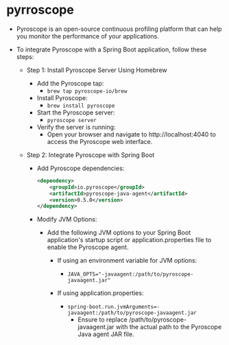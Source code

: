 # pyrroscope

- Pyroscope is an open-source continuous profiling platform that can help you monitor the performance of your applications.

- To integrate Pyroscope with a Spring Boot application, follow these steps:
  - Step 1: Install Pyroscope Server Using Homebrew
    - Add the Pyroscope tap:
      - `brew tap pyroscope-io/brew`
    - Install Pyroscope:
      - `brew install pyroscope`
    - Start the Pyroscope server:
      - `pyroscope server`
    - Verify the server is running:
      - Open your browser and navigate to http://localhost:4040 to access the Pyroscope web interface.

  - Step 2: Integrate Pyroscope with Spring Boot 
    - Add Pyroscope dependencies:
        ```xml
        <dependency>
            <groupId>io.pyroscope</groupId>
            <artifactId>pyroscope-java-agent</artifactId>
            <version>0.5.0</version>
        </dependency>
      ```

    - Modify JVM Options:
      - Add the following JVM options to your Spring Boot application's startup script or application.properties file to enable the Pyroscope agent.
        - If using an environment variable for JVM options:
          - `JAVA_OPTS="-javaagent:/path/to/pyroscope-javaagent.jar"`

        - If using application.properties:
          - `spring-boot.run.jvmArguments=-javaagent:/path/to/pyroscope-javaagent.jar`
            - Ensure to replace /path/to/pyroscope-javaagent.jar with the actual path to the Pyroscope Java agent JAR file.